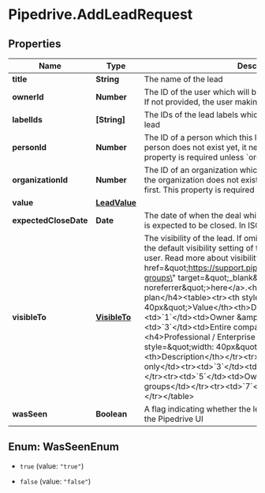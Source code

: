 # Pipedrive.AddLeadRequest

## Properties

Name | Type | Description | Notes
------------ | ------------- | ------------- | -------------
**title** | **String** | The name of the lead | 
**ownerId** | **Number** | The ID of the user which will be the owner of the created lead. If not provided, the user making the request will be used. | [optional] 
**labelIds** | **[String]** | The IDs of the lead labels which will be associated with the lead | [optional] 
**personId** | **Number** | The ID of a person which this lead will be linked to. If the person does not exist yet, it needs to be created first. This property is required unless &#x60;organization_id&#x60; is specified. | [optional] 
**organizationId** | **Number** | The ID of an organization which this lead will be linked to. If the organization does not exist yet, it needs to be created first. This property is required unless &#x60;person_id&#x60; is specified. | [optional] 
**value** | [**LeadValue**](LeadValue.md) |  | [optional] 
**expectedCloseDate** | **Date** | The date of when the deal which will be created from the lead is expected to be closed. In ISO 8601 format: YYYY-MM-DD. | [optional] 
**visibleTo** | [**VisibleTo**](VisibleTo.md) | The visibility of the lead. If omitted, the visibility will be set to the default visibility setting of this item type for the authorized user. Read more about visibility groups &lt;a href&#x3D;\&quot;https://support.pipedrive.com/en/article/visibility-groups\&quot; target&#x3D;\&quot;_blank\&quot; rel&#x3D;\&quot;noopener noreferrer\&quot;&gt;here&lt;/a&gt;.&lt;h4&gt;Essential / Advanced plan&lt;/h4&gt;&lt;table&gt;&lt;tr&gt;&lt;th style&#x3D;\&quot;width: 40px\&quot;&gt;Value&lt;/th&gt;&lt;th&gt;Description&lt;/th&gt;&lt;/tr&gt;&lt;tr&gt;&lt;td&gt;&#x60;1&#x60;&lt;/td&gt;&lt;td&gt;Owner &amp;amp; followers&lt;/td&gt;&lt;tr&gt;&lt;td&gt;&#x60;3&#x60;&lt;/td&gt;&lt;td&gt;Entire company&lt;/td&gt;&lt;/tr&gt;&lt;/table&gt;&lt;h4&gt;Professional / Enterprise plan&lt;/h4&gt;&lt;table&gt;&lt;tr&gt;&lt;th style&#x3D;\&quot;width: 40px\&quot;&gt;Value&lt;/th&gt;&lt;th&gt;Description&lt;/th&gt;&lt;/tr&gt;&lt;tr&gt;&lt;td&gt;&#x60;1&#x60;&lt;/td&gt;&lt;td&gt;Owner only&lt;/td&gt;&lt;tr&gt;&lt;td&gt;&#x60;3&#x60;&lt;/td&gt;&lt;td&gt;Owner&#39;s visibility group&lt;/td&gt;&lt;/tr&gt;&lt;tr&gt;&lt;td&gt;&#x60;5&#x60;&lt;/td&gt;&lt;td&gt;Owner&#39;s visibility group and sub-groups&lt;/td&gt;&lt;/tr&gt;&lt;tr&gt;&lt;td&gt;&#x60;7&#x60;&lt;/td&gt;&lt;td&gt;Entire company&lt;/td&gt;&lt;/tr&gt;&lt;/table&gt; | [optional] 
**wasSeen** | **Boolean** | A flag indicating whether the lead was seen by someone in the Pipedrive UI | [optional] 



## Enum: WasSeenEnum


* `true` (value: `"true"`)

* `false` (value: `"false"`)





